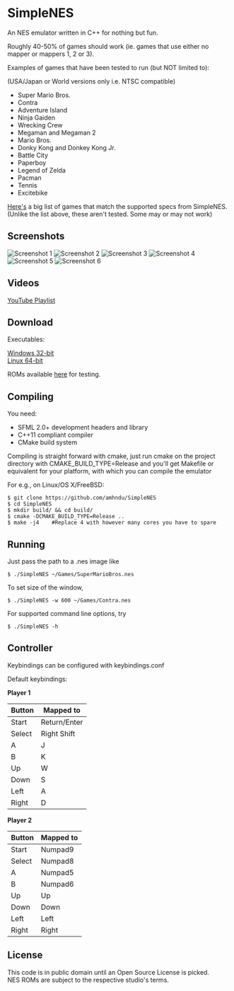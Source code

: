 SimpleNES
=============


An NES emulator written in C++ for nothing but fun.

Roughly 40-50% of games should work (ie. games that use either no mapper or mappers 1, 2 or 3).


Examples of games that have been tested to run (but NOT limited to):

(USA/Japan or World versions only i.e. NTSC compatible)

* Super Mario Bros.
* Contra
* Adventure Island
* Ninja Gaiden
* Wrecking Crew
* Megaman and Megaman 2
* Mario Bros.
* Donky Kong and Donkey Kong Jr.
* Battle City
* Paperboy
* Legend of Zelda
* Pacman
* Tennis
* Excitebike

[Here's](https://gist.github.com/amhndu/5b6da39ee06959d93dc706a0b165fb80) a big list of games that match the supported specs from SimpleNES.  
(Unlike the list above, these aren't tested. Some may or may not work)


Screenshots
------------------------
![Screenshot 1](http://amhndu.github.io/Projects/screenshots/nes1.png)
![Screenshot 2](http://amhndu.github.io/Projects/screenshots/nes2.png)
![Screenshot 3](http://amhndu.github.io/Projects/screenshots/nes3.png)
![Screenshot 4](http://amhndu.github.io/Projects/screenshots/nes4.png)
![Screenshot 5](http://amhndu.github.io/Projects/screenshots/nes5.png)
![Screenshot 6](http://amhndu.github.io/Projects/screenshots/nes6.png)

Videos
------------
[YouTube Playlist](https://www.youtube.com/playlist?list=PLiULt7qySWt2VbHTkvIt9kYPMPcWt01qN)


Download
-----------
Executables:

[Windows 32-bit](https://www.dropbox.com/s/1gqhtbmvzo1ozsz/SimpleNES-win32.rar?dl=0)  
[Linux 64-bit](https://www.dropbox.com/s/7eswcdektlkdz65/SimpleNES-linux64?dl=0)  


ROMs available [here](http://www.emuparadise.me/Nintendo_Entertainment_System_ROMs/13) for testing.

Compiling
-----------

You need:
* SFML 2.0+ development headers and library
* C++11 compliant compiler
* CMake build system

Compiling is straight forward with cmake, just run cmake on the project directory with CMAKE_BUILD_TYPE=Release
and you'll get Makefile or equivalent for your platform, with which you can compile the emulator

For e.g., on Linux/OS X/FreeBSD:
```
$ git clone https://github.com/amhndu/SimpleNES
$ cd SimpleNES
$ mkdir build/ && cd build/
$ cmake -DCMAKE_BUILD_TYPE=Release ..
$ make -j4    #Replace 4 with however many cores you have to spare
```

Running
-----------------

Just pass the path to a .nes image like

```
$ ./SimpleNES ~/Games/SuperMarioBros.nes
```
To set size of the window,
```
$ ./SimpleNES -w 600 ~/Games/Contra.nes
```
For supported command line options, try
```
$ ./SimpleNES -h
```

Controller
-----------------

Keybindings can be configured with keybindings.conf


Default keybindings:

**Player 1**

 Button        | Mapped to
 --------------|-------------
 Start         | Return/Enter
 Select        | Right Shift
 A             | J
 B             | K
 Up            | W
 Down          | S
 Left          | A
 Right         | D
 
 
**Player 2**

 Button        | Mapped to
 --------------|-------------
 Start         | Numpad9
 Select        | Numpad8
 A             | Numpad5
 B             | Numpad6
 Up            | Up
 Down          | Down
 Left          | Left
 Right         | Right
 

License
-----------------

This code is in public domain until an Open Source License is picked.  
NES ROMs are subject to the respective studio's terms.
